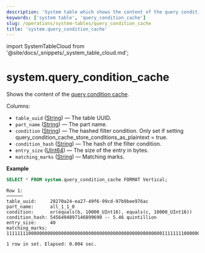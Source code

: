 ```yaml
---
description: 'System table which shows the content of the query condition cache.'
keywords: ['system table', 'query_condition_cache']
slug: /operations/system-tables/query_condition_cache
title: 'system.query_condition_cache'
---
```


import SystemTableCloud from '@site/docs/_snippets/_system_table_cloud.md';

# system.query_condition_cache

<SystemTableCloud/>

Shows the content of the [query condition cache](../query-condition-cache.md).

Columns:

- `table_uuid` ([String](../../sql-reference/data-types/string.md)) — The table UUID.
- `part_name` ([String](../../sql-reference/data-types/string.md)) — The part name.
- `condition` ([String](/sql-reference/data-types/string.md)) — The hashed filter condition. Only set if setting query_condition_cache_store_conditions_as_plaintext = true.
- `condition_hash` ([String](/sql-reference/data-types/string.md)) — The hash of the filter condition.
- `entry_size` ([UInt64](../../sql-reference/data-types/int-uint.md)) — The size of the entry in bytes.
- `matching_marks` ([String](../../sql-reference/data-types/string.md)) — Matching marks.

**Example**

``` sql
SELECT * FROM system.query_condition_cache FORMAT Vertical;
```

``` text
Row 1:
──────
table_uuid:     28270a24-ea27-49f6-99cd-97b9bee976ac
part_name:      all_1_1_0
condition:      or(equals(b, 10000_UInt16), equals(c, 10000_UInt16))
condition_hash: 5456494897146899690 -- 5.46 quintillion
entry_size:     40
matching_marks: 111111110000000000000000000000000000000000000000000000000111111110000000000000000

1 row in set. Elapsed: 0.004 sec.
```
